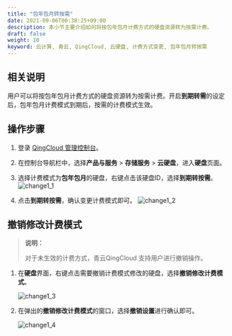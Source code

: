 ```yaml
---
title: "包年包月转按需"
date: 2021-09-06T00:38:25+09:00
description: 本小节主要介绍如何将按包年包月计费方式的硬盘资源转为按需计费。
draft: false
weight: 10
keyword: 云计算, 青云, QingCloud, 云硬盘, 计费方式变更, 包年包月转按需
---
```


## 相关说明

用户可以将按包年包月计费方式的硬盘资源转为按需计费。开启**到期转需**的设定后，包年包月计费模式到期后，按需的计费模式生效。


## 操作步骤
1. 登录 [QingCloud 管理控制台](https://console.qingcloud.com/login)。

2. 在控制台导航栏中，选择**产品与服务** > **存储服务** > **云硬盘**，进入**硬盘**页面。

3. 选择计费模式为**包年包月**的硬盘，右键点击该硬盘ID，选择**到期转按需**。
   ![change1_1](/storage/disk/_images/change1_1.png)

4. 点击**到期转按需**，确认变更计费模式即可。
   ![change1_2](/storage/disk/_images/change1_2.png)
 

## 撤销修改计费模式
 > **说明：**
 >
 > 对于未生效的计费方式，青云QingCloud 支持用户进行撤销操作。

1. 在**硬盘**界面，右键点击需要撤销计费模式修改的硬盘，选择**撤销修改计费模式**。

   ![change1_3](/storage/disk/_images/change1_3.png)

2. 在弹出的**撤销修改计费模式**的窗口，选择**撤销设置**进行确认即可。

   ![change1_4](/storage/disk/_images/change1_4.png)
